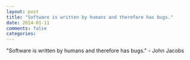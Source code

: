 ```yaml
---
layout: post
title: "Software is written by humans and therefore has bugs."
date: 2014-01-11
comments: false
categories: 
---
```


<span class='quote'>"Software is written by humans and therefore has bugs."</span>
<span class='by'>- John Jacobs</span>
